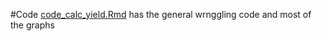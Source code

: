 #Code
[code_calc_yield.Rmd](code_calc_yield.Rmd) has the general wrnggling code and most of the graphs


